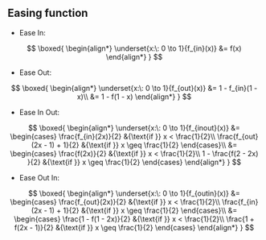 ## Easing function

- Ease In:

$$
\boxed{
    \begin{align*}
        \underset{x:\: 0 \to 1}{f_{in}(x)} &= f(x)
    \end{align*}
}
$$

- Ease Out:

$$
\boxed{
    \begin{align*}
        \underset{x:\: 0 \to 1}{f_{out}(x)}
            &= 1 - f_{in}(1 - x)\\
            &= 1 - f(1 - x)
    \end{align*}
}
$$

- Ease In Out:

$$
\boxed{
    \begin{align*}
        \underset{x:\: 0 \to 1}{f_{inout}(x)}
            &= \begin{cases}
                \frac{f_{in}(2x)}{2} &{\text{if }} x < \frac{1}{2}\\
                \frac{f_{out}(2x - 1) + 1}{2} &{\text{if }} x \geq \frac{1}{2}
            \end{cases}\\
            &= \begin{cases}
                \frac{f(2x)}{2} &{\text{if }} x < \frac{1}{2}\\
                1 - \frac{f(2 - 2x) }{2} &{\text{if }} x \geq \frac{1}{2}
            \end{cases}
    \end{align*}
}
$$

- Ease Out In:

$$
\boxed{
    \begin{align*}
        \underset{x:\: 0 \to 1}{f_{outin}(x)}
            &= \begin{cases}
                \frac{f_{out}(2x)}{2} &{\text{if }} x < \frac{1}{2}\\
                \frac{f_{in}(2x - 1) + 1}{2} &{\text{if }} x \geq \frac{1}{2}
            \end{cases}\\
            &= \begin{cases}
                \frac{1 - f(1 - 2x)}{2} &{\text{if }} x < \frac{1}{2}\\
                \frac{1 + f(2x - 1)}{2} &{\text{if }} x \geq \frac{1}{2}
            \end{cases}
    \end{align*}
}
$$
